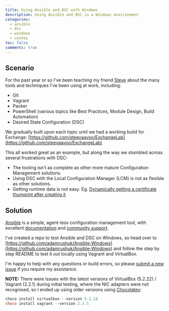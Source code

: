 ```yaml
---
title: Using Ansible and DSC with Windows
description: Using Ansible and DSC in a Windows environment
categories:
  - ansible
  - dsc
  - windows
  - centos
toc: false
comments: true
---
```


## Scenario

For the past year or so I've been teaching my friend [Steve](https://github.com/steevaavoo) about the many tools
and techniques I've been using at
work, including:

- Git
- Vagrant
- Packer
- PowerShell (various topics like Best Practices, Module Design, Build Automation)
- Desired State Configuration (DSC)

We gradually built upon each topic until we had a working build for Exchange:
[https://github.com/steevaavoo/ExchangeLab](https://github.com/steevaavoo/ExchangeLab)

This all worked great as an example, but along the way we stumbled across several frustrations with DSC:

- The tooling isn't as complete as other more mature Configuration Management solutions.
- Using DSC with the Local Configuration Manager (LCM) is not as flexible as other solutions.
- Getting runtime data is not easy. Eg.
  [Dynamically getting a certificate thumprint after creating it](https://github.com/steevaavoo/ExchangeLab/issues/3)

## Solution

[Ansible](https://www.ansible.com/) is a simple, agent-less configuration management tool, with excellent
[documentation](https://docs.ansible.com/) and [community support](https://www.ansible.com/community).

I've created a repo to test Ansible and DSC on Windows, so head over to
[https://github.com/adamrushuk/Ansible-Windows](https://github.com/adamrushuk/Ansible-Windows) and follow the step
by step README to test it out locally using Vagrant and VirtualBox.

I'm happy to help with any questions or build errors, so please
[submit a new issue](https://github.com/adamrushuk/Ansible-Windows/issues/new) if you require my assistance.

**NOTE:** There were issues with the latest versions of VirtualBox (5.2.22) / Vagrant (2.2.1) during initial testing, where
the NIC adapters were not recognised, so I ended up using older versions using [Chocolatey](https://chocolatey.org/docs/installation#installing-chocolatey):

```powershell
choco install virtualbox --version 5.2.18
choco install vagrant --version 2.1.5
```
